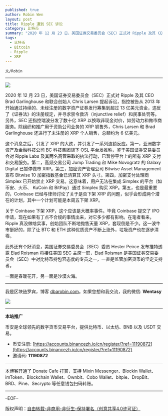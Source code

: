 ```yaml
---
published: true
author: Robin Wen
layout: post
title: Ripple 遭到 SEC 诉讼
category: 比特币
summary: "2020 年 12 月 23 日，美国证券交易委员会（SEC）正式对 Ripple 及其 CEO Brad Garlinghouse 和联合创始人 Chris Larsen 提起诉讼，指控被告从 2013 年开始通过持续的、未经注册的数字资产证券发行筹集到超过 13 亿美元资金，违反了《证券法》的注册规定，并寻求禁令救济（injunctive relief）和民事处罚等。另外，SEC 还指控瑞波分发了数十亿 XRP 以换取非现金对价，如劳动力和做市商服务。除组织和推广用于资助公司业务的 XRP 销售外，Chris Larsen 和 Brad Garlinghouse 还进行了未注册的 XRP 个人销售，总额约为 6 亿美元。一面是春暖花开，另一面是沙漠火海。"
tags:
  - 比特币
  - Bitcoin
  - Ripple
  - XRP
---
```


`文/Robin`

***

![](https://cdn.dbarobin.com/aday6kz.png)

2020 年 12 月 23 日，美国证券交易委员会（SEC）正式对 Ripple 及其 CEO Brad Garlinghouse 和联合创始人 Chris Larsen 提起诉讼，指控被告从 2013 年开始通过持续的、未经注册的数字资产证券发行筹集到超过 13 亿美元资金，违反了《证券法》的注册规定，并寻求禁令救济（injunctive relief）和民事处罚等。另外，SEC 还指控瑞波分发了数十亿 XRP 以换取非现金对价，如劳动力和做市商服务。除组织和推广用于资助公司业务的 XRP 销售外，Chris Larsen 和 Brad Garlinghouse 还进行了未注册的 XRP 个人销售，总额约为 6 亿美元。

这个消息之后，引发了 XRP 的大跌，并引发了一系列连锁反应。第一，亚洲数字资产及金融科技公司 BC 科技集团旗下 OSL 平台发推称，鉴于美国证券交易委员会对 Ripple Labs 及其两名高管采取的执法行动，已暂停平台上的所有 XRP 支付和交易服务。第二，高频交易公司 Jump Trading 和 Mike Novogratz 的 Galaxy Digital 已暂停做市 XRP。第三，加密资产管理公司 Bitwise Asset Management 宣布 Bitwise 10 加密指数基金已清算其 XRP 头寸。第四，加密支付处理商 Simplex 已开始禁止 XRP 交易。这意味着，用户无法在集成 Simplex 的平台（如币安、火币、 KuCoin 和 BitPay）通过 Simplex 购买 XRP。第五，也是最重要的，Coinbase 已经与律师讨论了关于是否下架 XRP 的问题，似乎会形成两个潜在的计划，其中一个计划可能是本周五下架 XRP。

关于 Coinbase 下架 XRP，这个应该是大概率事件。毕竟 Coinbase 提交了 IPO 申请，现在如果有丁点不合规的事情出来，对它多少都有影响。在笔者看来，Ripple 真没做啥实事，创始团队不断地抛售天量 XRP，套现倒是不少。这一波牛市挺好的，除了让 BTC 和 ETH 这种优质资产不断上涨外，垃圾资产也在逐步清零。

此外还有个好消息，美国证券交易委员会（SEC）委员 Hester Peirce 发布推特透露 Elad Roisman 将接任美国 SEC 主席一职，Elad Roisman 是美国证券交易委员会（SEC）中对比特币持包容态度的专员之一，一直是监管加密货币的坚定支持者。

一面是春暖花开，另一面是沙漠火海。

***

我是区块链罗宾，博客 [dbarobin.com](https://dbarobin.com/)。如果您想和我交流，我的微信: **Wentasy**

![](https://cdn.dbarobin.com/v4yywe2.png)

***

**本站推广**

币安是全球领先的数字货币交易平台，提供比特币、以太坊、BNB 以及 USDT 交易。

* 币安注册: [https://accounts.binancezh.io/cn/register/?ref=11190872](https://accounts.binancezh.io/cn/register/?ref=11190872)
* 邀请码: **11190872**

***

本博客开通了 Donate Cafe 打赏，支持 Mixin Messenger、Blockin Wallet、imToken、Blockchain Wallet、Ownbit、Cobo Wallet、bitpie、DropBit、BRD、Pine、Secrypto 等任意钱包扫码转账。

<center>
    <div class="--donate-button"
         data-button-id="f8b9df0d-af9a-460d-8258-d3f435445075"
    ></div>
</center>

***

–EOF–

版权声明：[自由转载-非商用-非衍生-保持署名（创意共享4.0许可证）](http://creativecommons.org/licenses/by-nc-nd/4.0/deed.zh)